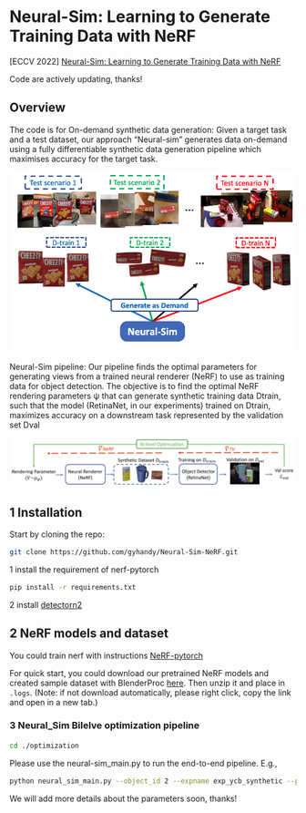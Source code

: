 # Neural-Sim: Learning to Generate Training Data with NeRF

[ECCV 2022] [Neural-Sim: Learning to Generate Training Data with NeRF](https://arxiv.org/pdf/2207.11368.pdf)

Code are actively updating, thanks!

## Overview
The code is for On-demand synthetic data generation: Given a target task and a
test dataset, our approach “Neural-sim” generates data on-demand using a fully
differentiable synthetic data generation pipeline which maximises accuracy for
the target task.
<div align="center">
    <img src="./docs/neural-sim.png" alt="Editor" width="500">
</div>


Neural-Sim pipeline: Our pipeline finds the optimal parameters for generating views from a trained neural renderer (NeRF) to use as training data for
object detection. The objective is to find the optimal NeRF rendering parameters ψ that can generate synthetic training data Dtrain, such that the model
(RetinaNet, in our experiments) trained on Dtrain, maximizes accuracy on a
downstream task represented by the validation set Dval

<div align="center">
    <img src="./docs/pipeline.png" alt="Editor" width="800">
</div>

## 1 Installation

Start by cloning the repo:

```bash
git clone https://github.com/gyhandy/Neural-Sim-NeRF.git
```


1 install the requirement of nerf-pytorch
```bash
pip install -r requirements.txt
```

2 install [detectorn2](https://detectron2.readthedocs.io/en/latest/tutorials/install.html)

## 2 NeRF models and dataset

You could train nerf with instructions [NeRF-pytorch](https://github.com/yenchenlin/nerf-pytorch)

For quick start, you could download our pretrained NeRF models and created sample dataset with BlenderProc
[here](http://ilab.usc.edu/andy/dataset/ycb_syn_data_and_nerfmodel.zip). Then unzip it and place in `.logs`. 
(Note: if not download automatically, please right click, copy the link and open in a new tab.)


### 3 Neural_Sim Bilelve optimization pipeline

```bash
cd ./optimization
```

Please use the neural-sim_main.py to run the end-to-end pipeline. E.g.,

```bash
python neural_sim_main.py --object_id 2 --expname exp_ycb_synthetic --psi_pose_cats_mode 1
```

We will add more details about the parameters soon, thanks!